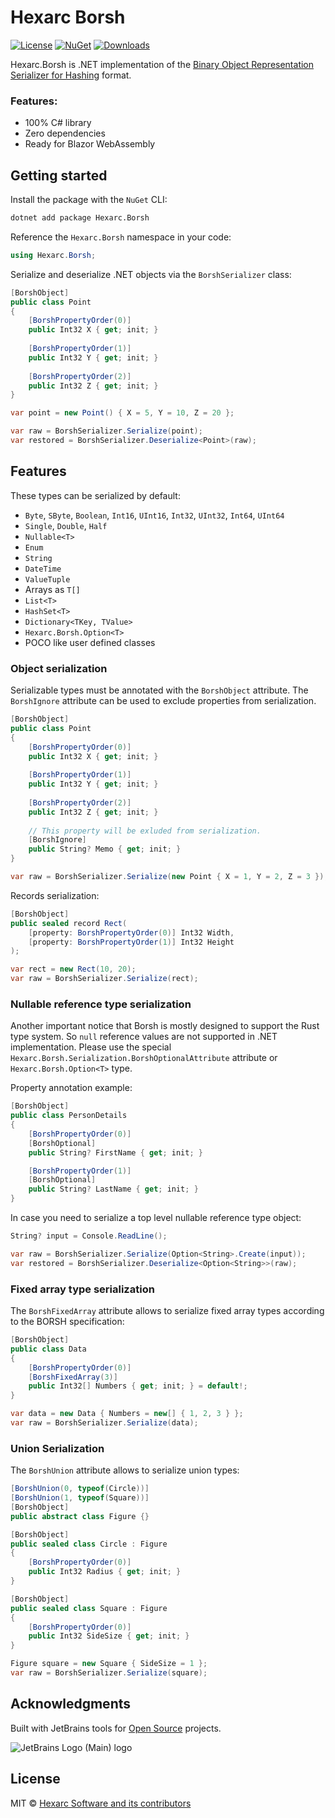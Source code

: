 # Hexarc Borsh
[![License](http://img.shields.io/:license-mit-blue.svg)](http://badges.mit-license.org) 
[![NuGet](https://img.shields.io/nuget/v/Hexarc.Borsh.svg)](https://www.nuget.org/packages/Hexarc.Borsh)
[![Downloads](http://img.shields.io/nuget/dt/Hexarc.Borsh.svg)](https://www.nuget.org/packages/Hexarc.Borsh)

Hexarc.Borsh is .NET implementation of the [Binary Object Representation Serializer for Hashing](https://borsh.io/) format.

### Features:
* 100% C# library
* Zero dependencies
* Ready for Blazor WebAssembly

## Getting started

Install the package with the `NuGet` CLI:
```sh
dotnet add package Hexarc.Borsh
```

Reference the `Hexarc.Borsh` namespace in your code:
```cs
using Hexarc.Borsh;
```

Serialize and deserialize .NET objects via the `BorshSerializer` class:
```cs
[BorshObject]
public class Point
{
    [BorshPropertyOrder(0)]
    public Int32 X { get; init; }
    
    [BorshPropertyOrder(1)]
    public Int32 Y { get; init; }
    
    [BorshPropertyOrder(2)]
    public Int32 Z { get; init; }
}

var point = new Point() { X = 5, Y = 10, Z = 20 };

var raw = BorshSerializer.Serialize(point);
var restored = BorshSerializer.Deserialize<Point>(raw);
```

## Features
These types can be serialized by default:
* `Byte`, `SByte`, `Boolean`, `Int16`, `UInt16`, `Int32`, `UInt32`, `Int64`, `UInt64`
* `Single`, `Double`, `Half`
* `Nullable<T>`
* `Enum`
* `String`
* `DateTime`
* `ValueTuple`
* Arrays as `T[]`
* `List<T>`
* `HashSet<T>`
* `Dictionary<TKey, TValue>`
* `Hexarc.Borsh.Option<T>`
* POCO like user defined classes

### Object serialization
Serializable types must be annotated with the `BorshObject` attribute. 
The `BorshIgnore` attribute can be used to exclude properties from serialization.
```cs
[BorshObject]
public class Point
{
    [BorshPropertyOrder(0)]
    public Int32 X { get; init; }
    
    [BorshPropertyOrder(1)]
    public Int32 Y { get; init; }
    
    [BorshPropertyOrder(2)]
    public Int32 Z { get; init; }
    
    // This property will be exluded from serialization.
    [BorshIgnore]
    public String? Memo { get; init; }
}

var raw = BorshSerializer.Serialize(new Point { X = 1, Y = 2, Z = 3 });
```

Records serialization:
```cs
[BorshObject]
public sealed record Rect(
    [property: BorshPropertyOrder(0)] Int32 Width,
    [property: BorshPropertyOrder(1)] Int32 Height
);

var rect = new Rect(10, 20);
var raw = BorshSerializer.Serialize(rect);
```

### Nullable reference type serialization
Another important notice that Borsh is mostly designed to support the Rust
type system. So `null` reference values are not supported in .NET implementation.
Please use the special `Hexarc.Borsh.Serialization.BorshOptionalAttribute` attribute or 
`Hexarc.Borsh.Option<T>` type.

Property annotation example:
```cs
[BorshObject]
public class PersonDetails
{
    [BorshPropertyOrder(0)]
    [BorshOptional]
    public String? FirstName { get; init; }

    [BorshPropertyOrder(1)]
    [BorshOptional]
    public String? LastName { get; init; }
}
```
In case you need to serialize a top level nullable reference type object:
```cs
String? input = Console.ReadLine();

var raw = BorshSerializer.Serialize(Option<String>.Create(input));
var restored = BorshSerializer.Deserialize<Option<String>>(raw);
```

### Fixed array type serialization
The `BorshFixedArray` attribute allows to serialize fixed array types according 
to the BORSH specification:
```cs
[BorshObject]
public class Data
{
    [BorshPropertyOrder(0)]
    [BorshFixedArray(3)]
    public Int32[] Numbers { get; init; } = default!;
}

var data = new Data { Numbers = new[] { 1, 2, 3 } };
var raw = BorshSerializer.Serialize(data);
```

### Union Serialization
The `BorshUnion` attribute allows to serialize union types:
```cs
[BorshUnion(0, typeof(Circle))]
[BorshUnion(1, typeof(Square))]
[BorshObject]
public abstract class Figure {}

[BorshObject]
public sealed class Circle : Figure
{
    [BorshPropertyOrder(0)]
    public Int32 Radius { get; init; }
}

[BorshObject]
public sealed class Square : Figure
{
    [BorshPropertyOrder(0)]
    public Int32 SideSize { get; init; }
}

Figure square = new Square { SideSize = 1 };
var raw = BorshSerializer.Serialize(square);
```

## Acknowledgments
Built with JetBrains tools for [Open Source](https://jb.gg/OpenSourceSupport) projects.

![JetBrains Logo (Main) logo](https://resources.jetbrains.com/storage/products/company/brand/logos/jb_beam.svg)

## License
MIT © [Hexarc Software and its contributors](https://github.com/hexarc-software)
